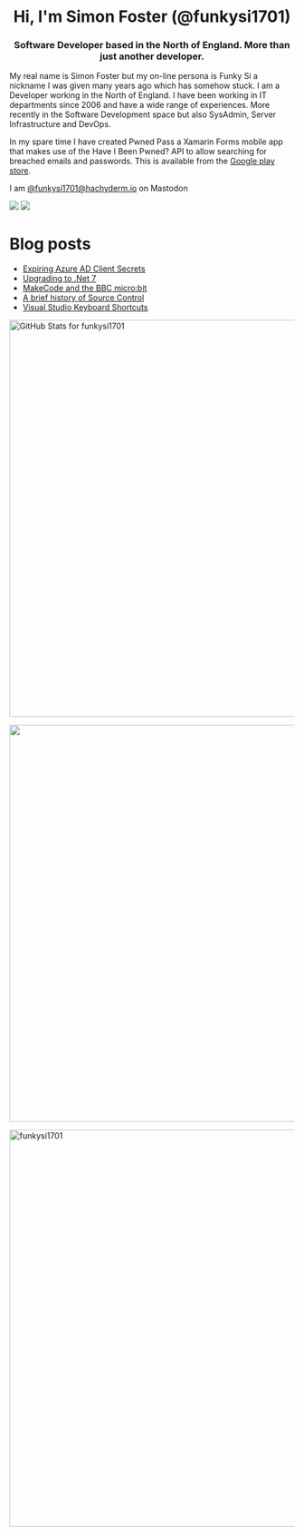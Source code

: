 <h1 align="center">Hi, I'm Simon Foster (@funkysi1701)</h1>
<h3 align="center">Software Developer based in the North of England. More than just another developer.</h3>

My real name is Simon Foster but my on-line persona is Funky Si a nickname I was given many years ago which has somehow stuck. I am a Developer working in the North of England. I have been working in IT departments since 2006 and have a wide range of experiences. More recently in the Software Development space but also SysAdmin, Server Infrastructure and DevOps.

In my spare time I have created Pwned Pass a Xamarin Forms mobile app that makes use of the Have I Been Pwned? API to allow searching for breached emails and passwords. This is available from the [Google play store](https://play.google.com/store/apps/details?id=pwnedpasswords.pwnedpasswords).

I am [@funkysi1701@hachyderm.io](https://hachyderm.io/web/@funkysi1701) on Mastodon

![](https://komarev.com/ghpvc/?username=funkysi1701&color=lightgrey) 
 ![](https://visitor-badge.glitch.me/badge?page_id=funkysi1701.funkysi1701)

# Blog posts

<!-- BLOG-POST-LIST:START -->
- [Expiring Azure AD Client Secrets](https://www.funkysi1701.com/posts/2022/expiring-azuread-client-secrets/)
- [Upgrading to .Net 7](https://www.funkysi1701.com/posts/2022/dotnet7/)
- [MakeCode and the BBC micro:bit](https://www.funkysi1701.com/posts/2022/microbit/)
- [A brief history of Source Control](https://www.funkysi1701.com/posts/2022/a-brief-history-of-source-control/)
- [Visual Studio Keyboard Shortcuts](https://www.funkysi1701.com/posts/2022/keyboard-shortcuts/)
<!-- BLOG-POST-LIST:END -->

<p><img src="https://github-readme-stats.vercel.app/api?username=funkysi1701&show_icons=true&include_all_commits=true&count_private=true&theme=merko&layout=compact" alt="GitHub Stats for funkysi1701" width="700"></p>

<p><img src="https://github-readme-streak-stats.herokuapp.com?user=funkysi1701&theme=merko" width="700"></p>

<p><img align="left" src="https://github-readme-stats.vercel.app/api/top-langs/?username=funkysi1701&layout=compact&theme=merko" alt="funkysi1701" width="700"/></p>
